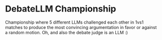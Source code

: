# DebateLLM Championship

Championship where 5 different LLMs challenged each other in 1vs1 matches to produce the most convincing argumentation in favor or against a random motion. Oh, and also the debate judge is an LLM :) 
